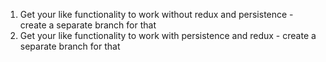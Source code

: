 1. Get your like functionality to work without redux and persistence - create a separate branch for that
2. Get your like functionality to work with persistence and redux - create a separate branch for that

